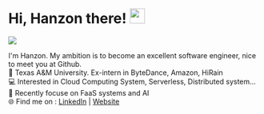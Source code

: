 # Hi, Hanzon there! <img width='30px' height='30px'  src="https://evlic.github.io/dist/github-profile/wave.gif">
![](https://komarev.com/ghpvc/?username=muchengl) <br>

I'm Hanzon. My ambition is to become an excellent software engineer, nice to meet you at Github. </br>
🏫 Texas A&M University. Ex-intern in ByteDance, Amazon, HiRain</br>
💻 Interested in Cloud Computing System, Serverless, Distributed system...</br>
💼 Recently focuse on FaaS systems and AI</br>
🌐 Find me on : [LinkedIn](https://www.linkedin.com/in/hzliu/) | [Website](https://muchengl.github.io)

